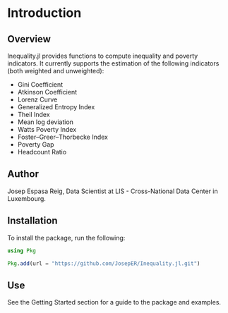 # Introduction

## Overview

Inequality.jl provides functions to compute inequality and poverty indicators. It currently supports the estimation of the following indicators (both weighted and unweighted):

* Gini Coefficient
* Atkinson Coefficient
* Lorenz Curve
* Generalized Entropy Index
* Theil Index
* Mean log deviation
* Watts Poverty Index
* Foster–Greer–Thorbecke Index
* Poverty Gap
* Headcount Ratio

## Author

Josep Espasa Reig, Data Scientist at LIS - Cross-National Data Center in Luxembourg.

## Installation

To install the package, run the following:

```julia
using Pkg

Pkg.add(url = "https://github.com/JosepER/Inequality.jl.git")
```

## Use
See the Getting Started section for a guide to the package and examples.





